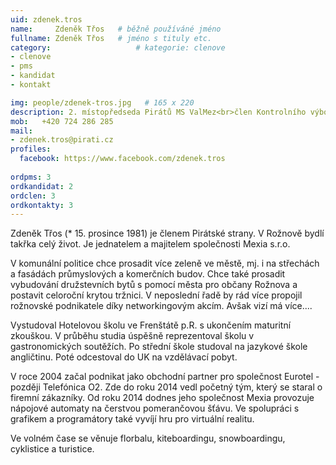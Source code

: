 ```yaml
---
uid: zdenek.tros
name:     Zdeněk Třos  	# běžně používáné jméno
fullname: Zdeněk Třos  	# jméno s tituly etc.
category:                   # kategorie: clenove
- clenove
- pms
- kandidat
- kontakt

img: people/zdenek-tros.jpg   # 165 x 220
description: 2. místopředseda Pirátů MS ValMez<br>člen Kontrolního výboru města Rožnov p.R.<br>člen dozorčí rady Komerční domy Rožnov # kratký popis, max 160 znaků
mob:   +420 724 286 285
mail:
- zdenek.tros@pirati.cz
profiles:
  facebook: https://www.facebook.com/zdenek.tros
  
ordpms: 3
ordkandidat: 2
ordclen: 3
ordkontakty: 3
---
```


Zdeněk Třos (* 15. prosince 1981) je členem Pirátské strany. V Rožnově bydlí takřka celý život. Je jednatelem a majitelem společnosti Mexia s.r.o.

V komunální politice chce prosadit více zeleně ve městě, mj. i na střechách a fasádách průmyslových a komerčních budov. Chce také prosadit vybudování družstevních bytů s pomocí města pro občany Rožnova a postavit celoroční krytou tržnici. V neposlední řadě by rád více propojil rožnovské podnikatele díky networkingovým akcím. Avšak vizí má více....

Vystudoval Hotelovou školu ve Frenštátě p.R. s ukončením maturitní zkouškou. V průběhu studia úspěšně reprezentoval školu v gastronomických soutěžích. Po střední škole studoval na jazykové škole angličtinu. Poté odcestoval do UK na vzdělávací pobyt.

V roce 2004 začal podnikat jako obchodní partner pro společnost Eurotel - později Telefónica O2. Zde do roku 2014 vedl početný tým, který se staral o firemní zákazníky. Od roku 2014 dodnes jeho společnost Mexia provozuje nápojové automaty na čerstvou pomerančovou šťávu. Ve spolupráci s grafikem a programátory také vyvíjí hru pro virtuální realitu.

Ve volném čase se věnuje florbalu, kiteboardingu, snowboardingu, cyklistice a turistice.

